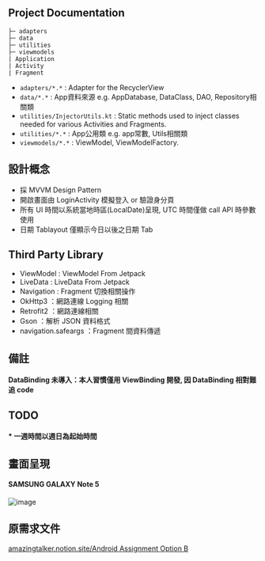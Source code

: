 ##   Project Documentation

    ├─ adapters
    ├─ data
    ├─ utilities
    ├─ viewmodels
    | Application
    | Activity
    | Fragment

* `adapters/*.*` : Adapter for the RecyclerView
* `data/*.*` : App資料來源 e.g. AppDatabase, DataClass, DAO, Repository相關類
* `utilities/InjectorUtils.kt` : Static methods used to inject classes needed for various Activities and Fragments.
* `utilities/*.*` : App公用類 e.g. app常數, Utils相關類
* `viewmodels/*.*` : ViewModel, ViewModelFactory.

##  設計概念

* 採 MVVM Design Pattern
* 開啟畫面由 LoginActivity 模擬登入 or 驗證身分頁
* 所有 UI 時間以系統當地時區(LocalDate)呈現, UTC 時間僅做 call API 時參數使用
* 日期 Tablayout 僅顯示今日以後之日期 Tab


##  Third Party Library 

* ViewModel : ViewModel From Jetpack
* LiveData : LiveData From Jetpack
* Navigation : Fragment 切換相關操作
* OkHttp3 ：網路連線 Logging 相關
* Retrofit2 ：網路連線相關
* Gson ：解析 JSON 資料格式
* navigation.safeargs ：Fragment 間資料傳遞

##  備註
#### DataBinding 未導入：本人習慣僅用 ViewBinding 開發, 因 DataBinding 相對難追 code

##  TODO
#### * 一週時間以週日為起始時間

##  畫面呈現

#### SAMSUNG GALAXY Note 5
![image](https://github.com/azrael8576/amazingtalker-recruit-android/blob/main/amazingtalker_recruit_android_demo.gif)

## 原需求文件
[amazingtalker.notion.site/Android Assignment Option B](https://amazingtalker.notion.site/Android-Assignment-Option-B-dea9791324b744098a87297924daabd8 "amazingtalker.notion.site/Android Assignment Option B")
